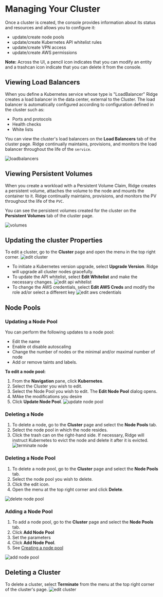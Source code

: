 # Managing Your Cluster
Once a cluster is created, the console provides information about its status and resources and allows you to configure it:
 - update/create node pools
 - update/create Kubernetes API whitelist rules
 - update/create VPN access
 - update/create AWS permissions

**Note:** Across the UI, a pencil icon indicates that you can modify an entity and a trashcan  icon indicate that you can delete it from the console.

## Viewing Load Balancers
When you define a Kubernetes service whose type is "LoadBalancer" Ridge creates a load balancer in the data center, external to the Cluster.
The load balancer is automatically configured according to configuration defined in the cluster such as:
 - Ports and protocols
 - Health checks
 - White lists

You can view the cluster's load balancers on the **Load Balancers** tab of the cluster page.
Ridge continually maintains, provisions, and monitors the load balancer throughout the life of the `service`.

![loadbalancers](loadbalabcers.png)

## Viewing Persistent Volumes
When you create a workload with a Persistent Volume Claim, Ridge creates a persistent volume, attaches the volume to the node and mounts the container to it.
Ridge continually maintains, provisions, and monitors the PV throughout the life of the `PVC`.

You can see the persistent volumes created for the cluster on the **Persistent Volumes** tab of the cluster page.

![volumes](volumes.png)

## Updating the cluster Properties

To edit a cluster, go to the **Cluster** page and open the menu in the top right corner.
![edit cluster](cluster-edit.png)
- To initiate a Kubernetes version upgrade, select **Upgrade Version**.
  Ridge will upgrade all cluster nodes gracefully.
- To update the API whitelist, select **Edit Whitelist** and make the necessary changes.
  ![edit api whitelist](edit-whitelist.png)
- To change the AWS credentials, select **Edit AWS Creds** and modify the role ad/or select a different key
  ![edit aws credentials](edit-aws-creds.png)


## Node Pools
### Updating a Node Pool
You can perform the following updates to a node pool:
- Edit the name
- Enable ot disable autoscaling
- Change the number of nodes or the minimal and/or maximal number of node
- Add or remove taints and labels.

**To edit a node pool:**
1. From the **Navigation** pane, click **Kubernetes**.
2. Select the Cluster you wish to edit.
3. Select the Node Pool you wish to edit.
   The **Edit Node Pool** dialog opens.
4. MAke the modifications you desire
8. Click **Update Node Pool**.
   ![update node pool](edit-node-pool.png)

### Deleting a Node
1. To delete a node, go to the **Cluster** page and select the **Node Pools** tab.
2. Select the node pool in which the node resides.
3. Click the trash can on the right-hand side.
   If necessary, Ridge will instruct Kubernetes to evict the node and delete it after it is evicted.
   ![terminate node](node-pool-node.png)

### Deleting a Node Pool
1. To delete a node pool, go to the **Cluster** page and select the **Node Pools** tab.
2. Select the node pool you wish to delete.
3. Click the edit icon.
4. Open the menu at the top right corner and click **Delete**.

![delete node pool](delete-node-pool.png)

### Adding a Node Pool
1. To add a node pool, go to the **Cluster** page and select the **Node Pools** tab.
2. Click **Add Node Pool**
3. Set the parameters
4. Click **Add Node Pool**.
5. See [Creating a node pool](###Creating-a-Node-Pool)

![add node pool](new-node-pool.png)


## Deleting a Cluster
To delete a cluster, select **Terminate** from the menu at the top right corner of the cluster's page.
![edit cluster](cluster-edit.png)
